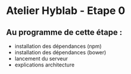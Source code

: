 # Atelier Hyblab - Etape 0

## Au programme de cette étape :

- installation des dépendances (npm)
- installation des dépendances (bower)
- lancement du serveur
- explications architecture